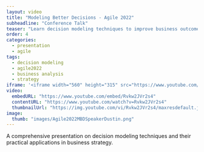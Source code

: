 ```yaml
---
layout: video
title: "Modeling Better Decisions - Agile 2022"
subheadline: "Conference Talk"
teaser: "Learn decision modeling techniques to improve business outcomes and team effectiveness."
order: 4
categories:
  - presentation
  - agile
tags:
  - decision modeling
  - agile2022
  - business analysis
  - strategy
iframe: '<iframe width="560" height="315" src="https://www.youtube.com/embed/Rvkw2JVr2s4" frameborder="0" allow="accelerometer; autoplay; clipboard-write; encrypted-media; gyroscope; picture-in-picture" allowfullscreen></iframe>'
video:
  embedURL: "https://www.youtube.com/embed/Rvkw2JVr2s4"
  contentURL: "https://www.youtube.com/watch?v=Rvkw2JVr2s4"
  thumbnailUrl: "https://img.youtube.com/vi/Rvkw2JVr2s4/maxresdefault.jpg"
image:
  thumb: "images/Agile2022MBDSpeakerDustin.png"
---
```


A comprehensive presentation on decision modeling techniques and their practical applications in business strategy.
